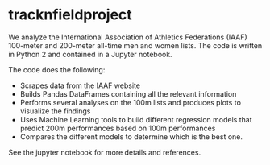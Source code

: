 # tracknfieldproject

We analyze the International Association of Athletics Federations (IAAF) 100-meter and 200-meter all-time men and women lists. The code is written in Python 2 and contained in a Jupyter notebook.  

The code does the following:  

- Scrapes data from the IAAF website  
- Builds Pandas DataFrames containing all the relevant information  
- Performs several analyses on the 100m lists and produces plots to visualize the findings  
- Uses Machine Learning tools to build different regression models that predict 200m performances based on 100m performances  
- Compares the different models to determine which is the best one.  
  
See the jupyter notebook for more details and references.
